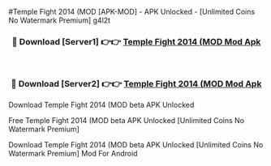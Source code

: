 #Temple Fight 2014 (MOD [APK-MOD] - APK Unlocked - [Unlimited Coins No Watermark Premium] g4l2t



<div align="center">

<h3>🔴 Download [Server1] 👉👉 <a href="https://momento.my/?title=Temple_Fight_2014_(MOD">Temple Fight 2014 (MOD Mod Apk</a></h3><br>

<h3>🔴 Download [Server2] 👉👉 <a href="https://momento.my/?title=Temple_Fight_2014_(MOD">Temple Fight 2014 (MOD Mod Apk</a></h3>
</div>



Download Temple Fight 2014 (MOD beta APK Unlocked

Free Temple Fight 2014 (MOD beta APK Unlocked [Unlimited Coins No Watermark Premium]

Download Temple Fight 2014 (MOD beta APK Unlocked [Unlimited Coins No Watermark Premium] Mod For Android
